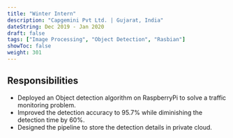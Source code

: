 ```yaml
---
title: "Winter Intern"
description: "Capgemini Pvt Ltd. | Gujarat, India"
dateString: Dec 2019 - Jan 2020
draft: false
tags: ["Image Processing", "Object Detection", "Rasbian"]
showToc: false
weight: 301
--- 
```


## Responsibilities

- Deployed an Object detection algorithm on RaspberryPi to solve a traffic monitoring problem.
- Improved the detection accuracy to 95.7% while diminishing the detection time by 60%.
- Designed the pipeline to store the detection details in private cloud.

<!-- ![](/experience/16bit/img1.jpeg#center) -->